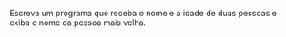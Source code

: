 Escreva um programa que receba o nome e a idade de duas pessoas e exiba o nome da pessoa mais velha.

